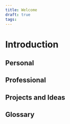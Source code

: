 ```yaml
---
title: Welcome
draft: true
tags:
---
```

# Introduction

## Personal

## Professional

## Projects and Ideas

## Glossary
